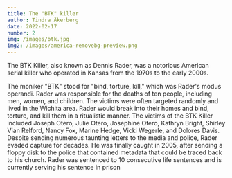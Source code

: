 ```yaml
---
title: The "BTK" killer
author: Tindra Åkerberg
date: 2022-02-17
number: 2
img: /images/btk.jpg
img2: /images/america-removebg-preview.png
---
```

The BTK Killer, also known as Dennis Rader, was a notorious American serial killer who operated in Kansas from the 1970s to the early 2000s. 
<!--more-->
The moniker "BTK" stood for "bind, torture, kill," which was Rader's modus operandi. Rader was responsible for the deaths of ten people, including men, women, and children. The victims were often targeted randomly and lived in the Wichita area. Rader would break into their homes and bind, torture, and kill them in a ritualistic manner. The victims of the BTK Killer included Joseph Otero, Julie Otero, Josephine Otero, Kathryn Bright, Shirley Vian Relford, Nancy Fox, Marine Hedge, Vicki Wegerle, and Dolores Davis. Despite sending numerous taunting letters to the media and police, Rader evaded capture for decades. He was finally caught in 2005, after sending a floppy disk to the police that contained metadata that could be traced back to his church. Rader was sentenced to 10 consecutive life sentences and is currently serving his sentence in prison